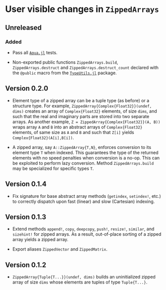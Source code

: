 # User visible changes in `ZippedArrays`

## Unreleased

### Added

- Pass all [`Aqua.jl`](https://github.com/JuliaTesting/Aqua.jl) tests.

- Non-exported public functions `ZippedArrays.build`, `ZippedArrays.destruct` and
  `ZippedArrays.destruct_count` declared with the `@public` macro from the
  [`TypeUtils.jl`](https://github.com/emmt/TypeUtils.jl) package.

## Version 0.2.0

- Element type of a zipped array can be a tuple type (as before) or a structure type. For
  example, `ZippedArray{Complex{Float32}}(undef, dims)` creates an array of
  `Complex{Float32}` elements, of size `dims`, and such that the real and imaginary parts
  are stored into two separate arrays. As another example, `Z =
  ZippedArray{Complex{Float32}}(A, B))` wraps array `A` and `B` into an abstract arrays of
  `Complex{Float32}` elements, of same size as `A` and `B` and such that `Z[i]` yields
  `Complex{Float32}(A[i],B[i])`.

- A zipped array, say `A::ZippedArray{T,N}`, enforces conversion to its element type `T`
  when indexed. This guarantees the type of the returned elements with no speed penalties
  when conversion is a no-op. This can be exploited to perform lazy conversion. Method
  `ZippedArrays.build` may be specialized for specific types `T`.

## Version 0.1.4

- Fix signature for base abstract array methods (`getindex`, `setindex!`, etc.) to
  correctly dispatch upon fast (linear) and slow (Cartesian) indexing.

## Version 0.1.3

- Extend methods `append!`, `copy`, `deepcopy`, `push!`, `resize!`, `similar`, and
  `sizehint!` for zipped arrays. As a result, out-of-place sorting of a zipped array
  yields a zipped array.

- Export aliases `ZippedVector` and `ZippedMatrix`.

## Version 0.1.2

- `ZippedArray{Tuple{T...}}(undef, dims)` builds an uninitialized zipped array of size
  `dims` whose elements are tuples of type `Tuple{T...}`.

